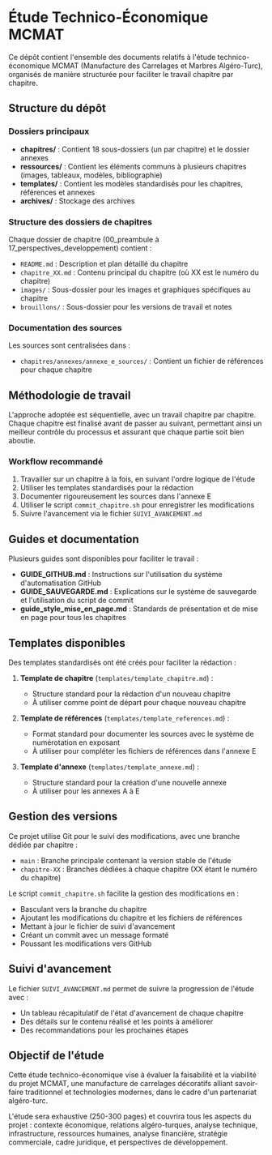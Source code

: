 # Étude Technico-Économique MCMAT

Ce dépôt contient l'ensemble des documents relatifs à l'étude technico-économique MCMAT (Manufacture des Carrelages et Marbres Algéro-Turc), organisés de manière structurée pour faciliter le travail chapitre par chapitre.

## Structure du dépôt

### Dossiers principaux
- **chapitres/** : Contient 18 sous-dossiers (un par chapitre) et le dossier annexes
- **ressources/** : Contient les éléments communs à plusieurs chapitres (images, tableaux, modèles, bibliographie)
- **templates/** : Contient les modèles standardisés pour les chapitres, références et annexes
- **archives/** : Stockage des archives

### Structure des dossiers de chapitres
Chaque dossier de chapitre (00_preambule à 17_perspectives_developpement) contient :
- `README.md` : Description et plan détaillé du chapitre
- `chapitre_XX.md` : Contenu principal du chapitre (où XX est le numéro du chapitre)
- `images/` : Sous-dossier pour les images et graphiques spécifiques au chapitre
- `brouillons/` : Sous-dossier pour les versions de travail et notes

### Documentation des sources
Les sources sont centralisées dans :
- `chapitres/annexes/annexe_e_sources/` : Contient un fichier de références pour chaque chapitre

## Méthodologie de travail

L'approche adoptée est séquentielle, avec un travail chapitre par chapitre. Chaque chapitre est finalisé avant de passer au suivant, permettant ainsi un meilleur contrôle du processus et assurant que chaque partie soit bien aboutie.

### Workflow recommandé
1. Travailler sur un chapitre à la fois, en suivant l'ordre logique de l'étude
2. Utiliser les templates standardisés pour la rédaction
3. Documenter rigoureusement les sources dans l'annexe E
4. Utiliser le script `commit_chapitre.sh` pour enregistrer les modifications
5. Suivre l'avancement via le fichier `SUIVI_AVANCEMENT.md`

## Guides et documentation

Plusieurs guides sont disponibles pour faciliter le travail :

- **GUIDE_GITHUB.md** : Instructions sur l'utilisation du système d'automatisation GitHub
- **GUIDE_SAUVEGARDE.md** : Explications sur le système de sauvegarde et l'utilisation du script de commit
- **guide_style_mise_en_page.md** : Standards de présentation et de mise en page pour tous les chapitres

## Templates disponibles

Des templates standardisés ont été créés pour faciliter la rédaction :

1. **Template de chapitre** (`templates/template_chapitre.md`) :
   - Structure standard pour la rédaction d'un nouveau chapitre
   - À utiliser comme point de départ pour chaque nouveau chapitre

2. **Template de références** (`templates/template_references.md`) :
   - Format standard pour documenter les sources avec le système de numérotation en exposant
   - À utiliser pour compléter les fichiers de références dans l'annexe E

3. **Template d'annexe** (`templates/template_annexe.md`) :
   - Structure standard pour la création d'une nouvelle annexe
   - À utiliser pour les annexes A à E

## Gestion des versions

Ce projet utilise Git pour le suivi des modifications, avec une branche dédiée par chapitre :
- `main` : Branche principale contenant la version stable de l'étude
- `chapitre-XX` : Branches dédiées à chaque chapitre (XX étant le numéro du chapitre)

Le script `commit_chapitre.sh` facilite la gestion des modifications en :
- Basculant vers la branche du chapitre
- Ajoutant les modifications du chapitre et les fichiers de références
- Mettant à jour le fichier de suivi d'avancement
- Créant un commit avec un message formaté
- Poussant les modifications vers GitHub

## Suivi d'avancement

Le fichier `SUIVI_AVANCEMENT.md` permet de suivre la progression de l'étude avec :
- Un tableau récapitulatif de l'état d'avancement de chaque chapitre
- Des détails sur le contenu réalisé et les points à améliorer
- Des recommandations pour les prochaines étapes

## Objectif de l'étude

Cette étude technico-économique vise à évaluer la faisabilité et la viabilité du projet MCMAT, une manufacture de carrelages décoratifs alliant savoir-faire traditionnel et technologies modernes, dans le cadre d'un partenariat algéro-turc.

L'étude sera exhaustive (250-300 pages) et couvrira tous les aspects du projet : contexte économique, relations algéro-turques, analyse technique, infrastructure, ressources humaines, analyse financière, stratégie commerciale, cadre juridique, et perspectives de développement.
